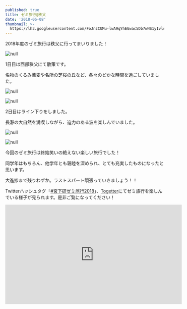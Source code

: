 ```yaml
---
published: true
title: ゼミ旅行@秩父
date: '2018-06-08'
thumbnail: >-
  https://lh3.googleusercontent.com/FoJnzCUMu-lwA9qYhEGwac5Db7wNS1yIvlsD8B-Jj2LqK1xtbG213wi6HACfS-j9zIjhU8Qs3PMTebBYhxpgVvvRNBRZL-BbGI9awMB2yOuof4n3pavZk7LzcRBVOxYAbs5DuR5ACQgSUPkaN4ztbuhtjps2X7dDcp5YG-ds4BaPXVSO5tNUeTWo-kXOxvmj76sFRe3I7NjgdrxqdTwE_nigvyrjItXyyTErZlBCs8BdilbaD-XVoXfXH2j9XqBfLhXAZjy2JymlujUPUgv7Mc5Qb6PB3xbSF1KWt0wjH841aA9n-CPWgYYjQ9Arq7tBFclmEWXvCGOemg1aOBG74-fspoYG1x1hXDlObGvkzXp6A6xb5rD6EjZb8sgMRBB-879yv3GY3AAC9TLAmbWzbuZJ_L0a8OpxT8fay0xULCVBAPJ1iCw9EqP3OuniMDAEy2FJEIpnX73ZqYwbPf367pCHs-aLqiXo0DLuip0Po57gRvraOMS1NwpdkSBA3z2aW63xlyKt_UiSS-Ue2AtnOkI10sSSeMrVO_LWFdMH_h3TCT6OsC0jkEB0DOVeajvtpJ4K6-xSVgSPZst0offwvGv4-bPxf_oXgPv4x6A0aTF2p9IuyEdBs3a0ibdQTM2cHDueXrcbey40nBtkBT5bZcRRzWCOIaWO=w1641-h923-no
---
```

2018年度のゼミ旅行は秩父に行ってまいりました！

![null](https://lh3.googleusercontent.com/FoJnzCUMu-lwA9qYhEGwac5Db7wNS1yIvlsD8B-Jj2LqK1xtbG213wi6HACfS-j9zIjhU8Qs3PMTebBYhxpgVvvRNBRZL-BbGI9awMB2yOuof4n3pavZk7LzcRBVOxYAbs5DuR5ACQgSUPkaN4ztbuhtjps2X7dDcp5YG-ds4BaPXVSO5tNUeTWo-kXOxvmj76sFRe3I7NjgdrxqdTwE_nigvyrjItXyyTErZlBCs8BdilbaD-XVoXfXH2j9XqBfLhXAZjy2JymlujUPUgv7Mc5Qb6PB3xbSF1KWt0wjH841aA9n-CPWgYYjQ9Arq7tBFclmEWXvCGOemg1aOBG74-fspoYG1x1hXDlObGvkzXp6A6xb5rD6EjZb8sgMRBB-879yv3GY3AAC9TLAmbWzbuZJ_L0a8OpxT8fay0xULCVBAPJ1iCw9EqP3OuniMDAEy2FJEIpnX73ZqYwbPf367pCHs-aLqiXo0DLuip0Po57gRvraOMS1NwpdkSBA3z2aW63xlyKt_UiSS-Ue2AtnOkI10sSSeMrVO_LWFdMH_h3TCT6OsC0jkEB0DOVeajvtpJ4K6-xSVgSPZst0offwvGv4-bPxf_oXgPv4x6A0aTF2p9IuyEdBs3a0ibdQTM2cHDueXrcbey40nBtkBT5bZcRRzWCOIaWO=w1641-h923-no)

1日目は西部秩父にて散策です。

名物のくるみ蕎麦や名所の芝桜の丘など、各々のどかな時間を過ごしていました。

![null](https://lh3.googleusercontent.com/BZAc1mxKvOeYZXZyjgq5QaHJyMBYiNA3T_D2dFColB7LnDeE3GEfqZ5-NbnU2CP9CYFWVYvUeL8iJBGY3uVDxHkWfmmb60D1kfHDdlJjoQMcCACGaD7Jp21CKwN7djPtdhssZZQf5voP0IZWg_-5pDYv0t_zBjmS6WuUfnftpGCC_EC-e1gIJ2esZs2-ILXmYyp27T3vdNtgdyyuxc4-KZMS2JRF68nFDssgDQ1ZTnHAv3BJkH2dEnCWoPULnrTnODXvotcOFtYPEJZlocrNQQy9LHn4vIh_qg2VrNKab82uGuMXmolqHV1w4tCrijccpkfQJ4b14oWR8GGtGYMpztrNGfSRgjATdAir7JFyJp4WbnWQcm3KN5n7o4WPx66bvfwdKxq_rxVeURiKBsF0dZFnmfYtK2i0xD_YwTWBPdwAy96yURFIG-y8qXBYs2fYq-vm5Tw-r79ouZtTzys2QPHyqeRRtsibA4tqo1JtH2dJNIOmBogdyr5hnSCHcdfAKXvX3o9REPZH9_mqAg6iKuHJGVDHIYfHR2EtH1m5xB4ldkv-tN029d06dKMNYlkjfejGLM6d5DMrwgcNBPSqX8s18mVKSH8aK9mV_VJHUnPbgfiOPoueb4Ecb0yrxK30dTpK0h1tN2jjciNwwcGckIMn4vyNZfeL=s923-no)

![null](https://lh3.googleusercontent.com/OFbcoO6Sx3Hlc__1aJD_eGK4N6AS-IG5LbdY-Kv7vKoCRHbME-zYOeA0K4-Ol8z3hWwCfE7lrcJl7zQO25ojdmqwJus47ON7zA-DTYSzj1LqdcpbVyQqLGV98svJ1yKQHKrKckjM-uRdzYfcjUmIt_CzJLFVOO8ydu5BWdK_DgCdksu_pXgpzR156qIbCOOUdLg9gi4lpORcbyfhxdcGiJmvcy9CM5rLtyuZGvG71hvYi6aeEdy-DKAzYrNhNbLeCIzIpaYwF8RC9g5wrHGjJAm3bKecuGRzyZgxIseI_DlOqYGGUX-dBME9Cp_ROg_2YN38CM4DDxkkOP1UimULetjm8332GU0fZufUbNSdk14yr6CM_OKyViGzI80CsIWP3cw2wfckUng-oMDqDTqx68jPC-xLH69L_yjvICoKQB6zb47PjcoNJfqCV7dTJJT4h-LJfz_Q8CIhbu2pcyn8qhmFLj3d60yf42iMvFsS5sSsTF6TR57JdrC7-Rf8s1TgBGiPkJWc3JiSUwYxbfQq7Mw38eiUvH-w1OnC8dRsmw_9o7AvNVl_sn4-nBk9mDGJvHJBuH1gWaWG1n3csi6bC8TrX4qdVQLDCe7M2Wg2kUoa47nuXgO8PrZgftMPV7J8eW_khkc5cHDXECHZvdNQnu3Gk6mTxoyh=w1385-h923-no)

2日目はライン下りをしました。

長瀞の大自然を満喫しながら、迫力のある波を楽しんでいました。

![null](https://lh3.googleusercontent.com/TH3PZvZzSKz7vwRuAEdxWIzq5Ag3EY9vZjbl2z0sIGjLXFN9cSIAVluFXBMgC5Cyef0jYZf8ScJ7FTwdOBVT-4bjpBySIAhxFOFCPT2gHtk5dnO3PKhUMIQchz2NWDLHrOJr4qNF2PNfc1atHIxZa1opURBDSR3qKijhF3Ar5ckO9cLQxS6q1nIt4FpTeW_QbXxeEcFfQmEARLmIS0emMnxxFbaBG1TzJkIgBDuCFUGXqlvQzahPVujpQ_e5NhR6sqCjvoydwHjDKtKAEuknzWlWSbZS1kedUCtTkgN9lp-iSnV5nU5m5liKkjFpcyNWgFLW3-wVriFNZj7XRo17Cp_NtYqP3S2KpKY-1jcIIK0gY7tKPCAPHJ4u7geynQ7HqKeyZ7Crf3bIN17bs2hWR7vW5105-Qqkwag48xbvYpOPJk4UeUmkrlpIe4a2awOJN3E6lmCrwrQHgsDDD84xbFLT4hY3ZKIDZ5mK7gKKA-0twl9DPzKCHIKD460f4eyhGSvMfknqJl0MB5dlq6BCENB8SR10IFkDtdHeXJJ7o8zXknvGyxgswOtQLLCJUovjQ0mNgLmFYFqAs5qFICRkvgjZ6kPcwHCj3l_wgGiwaHrGFH-dojuaTtwQQAVrfmDsU5C3JZhtx_efARQ2B0c_PhC_TV0jKAQaDQ=w1641-h924-no)

![null](https://lh3.googleusercontent.com/vJvnnPa5tqFbyFyz_2KGInOS0wDb4IMeCyT-buFIuGJRKWN3QKXjzLw0WlRD-tX13Z-4uSpMULaBiEcT6He4merYEE2fcjWWuLJdqkF1hfFiIvN5aMCizbYZRwI2o2qrJQKz2yL9HpoIY0-XI0sdVibKHXUDDnuMfZZJmwh0Xo35pA4zzUOETZbPDsOPZf9f9jWYeMgcCQE6FOkRVUSiwV8TDL7TgVV38ZWCUASB66xmRbDGgBQYscXVR8evSOnIEN6UAL7kdGeq7_4Pf8obc5xX6iR2zzGxkivaD5n8ynbKZzfCR5bnafKKr1LV5ZOO5oxY8pMB8dYRluskDnZtXpgvuFhUUt7s_qxHLLQlp97ZlwNZeUbWSgkEQZwWZwM0Sso3mQaYTRYzjzqkbCRsnP-QkwNpfMV7U8O6G6FVpyi9RzKxWI04_4o2zgFmjGnavAOAItlg5Y1aEmVZxjvrejVw15MhZ8GrpINSVRNjrkwjoxb5RLRReuZoWjc3pc5GG9Lfufo1GobAzp0_dMBE5EDbvP4BeNwXH5tXDdJwsvKQ2eKfscfDE6S_-C3dP_78QqiPmXOBewntUh-qD9KgvwmepNhsEtvebmiGtw4wCS_TgIl2IN4X90qBX7Ql1Rchzzql7Ur9zDVidwWx4tW6YpEZaszcy4eMFw=w1383-h923-no)

今回のゼミ旅行は終始笑いの絶えない楽しい旅行でした！

同学年はもちろん、他学年とも親睦を深められ、とても充実したものになったと思います。

大進捗まで残りわずか。ラストスパート頑張っていきましょう！！

Twitterハッシュタグ「[\#宮下研ゼミ旅行2018](https://twitter.com/search?q=%23%E5%AE%AE%E4%B8%8B%E7%A0%94%E3%82%BC%E3%83%9F%E6%97%85%E8%A1%8C2018&src=typd&lang=ja)」、[Togetter](https://togetter.com/li/1233617)にてゼミ旅行を楽しんでいる様子が見られます。是非ご覧になってください！

<iframe width="560" height="315" src="https://www.youtube.com/embed/uFuiNRclWnY" frameborder="0" allow="autoplay; encrypted-media" allowfullscreen></iframe>
